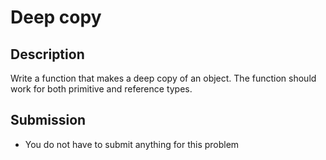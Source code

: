 # Deep copy

## Description
Write a function that makes a deep copy of an object.
The function should work for both primitive and reference types.

## Submission
- You do not have to submit anything for this problem
